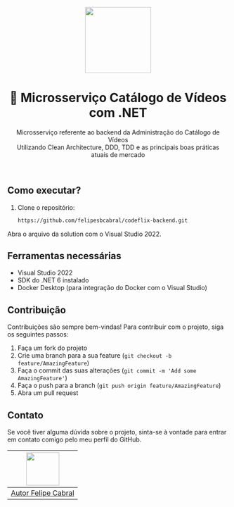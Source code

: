 <center>
  <p align="center">
    <img src="https://user-images.githubusercontent.com/20674439/158480674-3b8895e7-420e-4025-bd78-8058ba255476.png"  width="150" />
  </p>  
  <h1 align="center">🚀 Microsserviço Catálogo de Vídeos com .NET</h1>
  <p align="center">
    Microsserviço referente ao backend da Administração do Catálogo de Vídeos<br />
    Utilizando Clean Architecture, DDD, TDD e as principais boas práticas atuais de mercado
  </p>
</center>
<br />
 
## Como executar? 

1. Clone o repositório:
   ```sh
   https://github.com/felipesbcabral/codeflix-backend.git

Abra o arquivo da solution com o Visual Studio 2022.

## Ferramentas necessárias

- Visual Studio 2022
- SDK do .NET 6 instalado
- Docker Desktop (para integração do Docker com o Visual Studio)

## Contribuição

Contribuições são sempre bem-vindas! Para contribuir com o projeto, siga os seguintes passos:

1. Faça um fork do projeto
2. Crie uma branch para a sua feature (`git checkout -b feature/AmazingFeature`)
3. Faça o commit das suas alterações (`git commit -m 'Add some AmazingFeature'`)
4. Faça o push para a branch (`git push origin feature/AmazingFeature`)
5. Abra um pull request

## Contato

Se você tiver alguma dúvida sobre o projeto, sinta-se à vontade para entrar em contato comigo pelo meu perfil do GitHub.


| [<img src="https://github.com/felipesbcabral.png" width="75px;"/>][1] |
| :-: |
|[Autor Felipe Cabral][1]|


[1]: https://github.com/felipesbcabral
